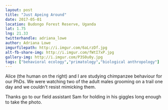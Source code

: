 ```yaml
---
layout: post
title: "Just Apeing Around"
date: 2017-05-01
location: Budongo Forest Reserve, Uganda
lat: 1.75
lng: 21.33
twitterhandle: adriana_lowe
author: Adriana Lowe
imgurfilepath: http://i.imgur.com/6aLrzDf.jpg
alt-fb-share-img: http://i.imgur.com/fWtI7xP.jpg
gallery-img: http://i.imgur.com/P3S0u0y.jpg
tags: ["behavioral ecology","primatology","biological anthropology"]
---
```

	
Alice (the human on the right) and I are studying chimpanzee behaviour for our PhDs. We were watching two of the adult males grooming on a trail one day and we couldn't resist mimicking them.

Thanks go to our field assistant Sam for holding in his giggles long enough to take the photo.